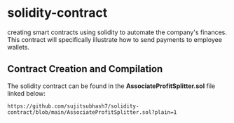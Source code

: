 # solidity-contract
creating smart contracts using solidity to automate the company's finances. This contract will specifically illustrate how to send payments to employee wallets.

## Contract Creation and Compilation
The solidity contract can be found in the **AssociateProfitSplitter.sol** file linked below:
```
https://github.com/sujitsubhash7/solidity-contract/blob/main/AssociateProfitSplitter.sol?plain=1
```
